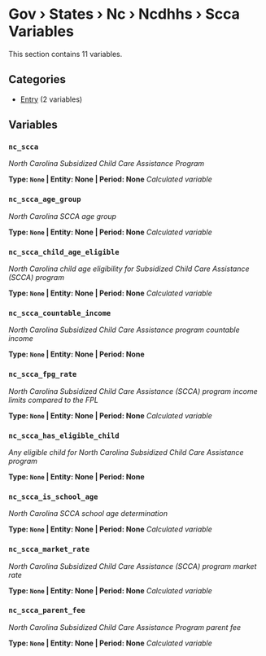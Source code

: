 # Gov › States › Nc › Ncdhhs › Scca Variables

This section contains 11 variables.

## Categories

- [Entry](entry/index.md) (2 variables)

## Variables

### `nc_scca`
*North Carolina Subsidized Child Care Assistance Program*

**Type: `None` | Entity: None | Period: None**
*Calculated variable*

### `nc_scca_age_group`
*North Carolina SCCA age group*

**Type: `None` | Entity: None | Period: None**
*Calculated variable*

### `nc_scca_child_age_eligible`
*North Carolina child age eligibility for Subsidized Child Care Assistance (SCCA) program*

**Type: `None` | Entity: None | Period: None**
*Calculated variable*

### `nc_scca_countable_income`
*North Carolina Subsidized Child Care Assistance program countable income*

**Type: `None` | Entity: None | Period: None**

### `nc_scca_fpg_rate`
*North Carolina Subsidized Child Care Assistance (SCCA) program income limits compared to the FPL*

**Type: `None` | Entity: None | Period: None**
*Calculated variable*

### `nc_scca_has_eligible_child`
*Any eligible child for North Carolina Subsidized Child Care Assistance program*

**Type: `None` | Entity: None | Period: None**

### `nc_scca_is_school_age`
*North Carolina SCCA school age determination*

**Type: `None` | Entity: None | Period: None**
*Calculated variable*

### `nc_scca_market_rate`
*North Carolina Subsidized Child Care Assistance (SCCA) program market rate*

**Type: `None` | Entity: None | Period: None**
*Calculated variable*

### `nc_scca_parent_fee`
*North Carolina Subsidized Child Care Assistance Program parent fee*

**Type: `None` | Entity: None | Period: None**
*Calculated variable*

